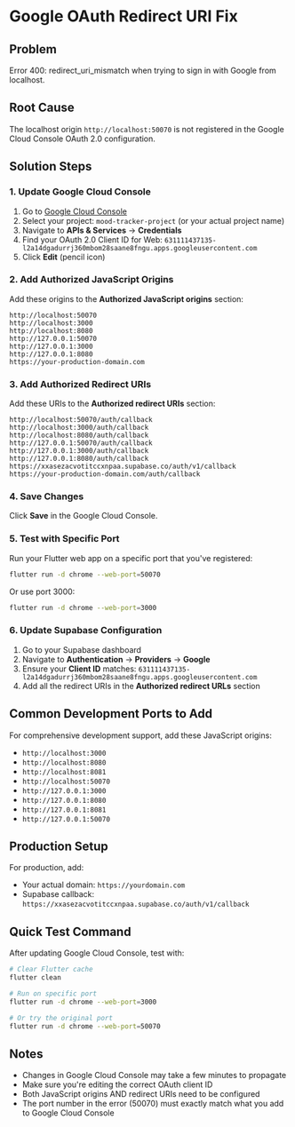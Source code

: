 # Google OAuth Redirect URI Fix

## Problem
Error 400: redirect_uri_mismatch when trying to sign in with Google from localhost.

## Root Cause
The localhost origin `http://localhost:50070` is not registered in the Google Cloud Console OAuth 2.0 configuration.

## Solution Steps

### 1. Update Google Cloud Console

1. Go to [Google Cloud Console](https://console.cloud.google.com/)
2. Select your project: `mood-tracker-project` (or your actual project name)
3. Navigate to **APIs & Services** → **Credentials**
4. Find your OAuth 2.0 Client ID for Web: `631111437135-l2a14dgadurrj360mbom28saane8fngu.apps.googleusercontent.com`
5. Click **Edit** (pencil icon)

### 2. Add Authorized JavaScript Origins

Add these origins to the **Authorized JavaScript origins** section:

```
http://localhost:50070
http://localhost:3000
http://localhost:8080
http://127.0.0.1:50070
http://127.0.0.1:3000
http://127.0.0.1:8080
https://your-production-domain.com
```

### 3. Add Authorized Redirect URIs

Add these URIs to the **Authorized redirect URIs** section:

```
http://localhost:50070/auth/callback
http://localhost:3000/auth/callback
http://localhost:8080/auth/callback
http://127.0.0.1:50070/auth/callback
http://127.0.0.1:3000/auth/callback
http://127.0.0.1:8080/auth/callback
https://xxasezacvotitccxnpaa.supabase.co/auth/v1/callback
https://your-production-domain.com/auth/callback
```

### 4. Save Changes

Click **Save** in the Google Cloud Console.

### 5. Test with Specific Port

Run your Flutter web app on a specific port that you've registered:

```bash
flutter run -d chrome --web-port=50070
```

Or use port 3000:

```bash
flutter run -d chrome --web-port=3000
```

### 6. Update Supabase Configuration

1. Go to your Supabase dashboard
2. Navigate to **Authentication** → **Providers** → **Google**
3. Ensure your **Client ID** matches: `631111437135-l2a14dgadurrj360mbom28saane8fngu.apps.googleusercontent.com`
4. Add all the redirect URIs in the **Authorized redirect URLs** section

## Common Development Ports to Add

For comprehensive development support, add these JavaScript origins:

- `http://localhost:3000`
- `http://localhost:8080` 
- `http://localhost:8081`
- `http://localhost:50070`
- `http://127.0.0.1:3000`
- `http://127.0.0.1:8080`
- `http://127.0.0.1:8081`
- `http://127.0.0.1:50070`

## Production Setup

For production, add:
- Your actual domain: `https://yourdomain.com`
- Supabase callback: `https://xxasezacvotitccxnpaa.supabase.co/auth/v1/callback`

## Quick Test Command

After updating Google Cloud Console, test with:

```bash
# Clear Flutter cache
flutter clean

# Run on specific port
flutter run -d chrome --web-port=3000

# Or try the original port
flutter run -d chrome --web-port=50070
```

## Notes

- Changes in Google Cloud Console may take a few minutes to propagate
- Make sure you're editing the correct OAuth client ID
- Both JavaScript origins AND redirect URIs need to be configured
- The port number in the error (50070) must exactly match what you add to Google Cloud Console
